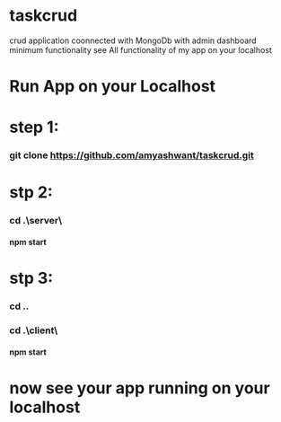 # taskcrud
crud application coonnected with MongoDb with admin dashboard minimum functionality
see All functionality of my app on your localhost

# Run App on your Localhost

# step 1:
### git clone https://github.com/amyashwant/taskcrud.git

# stp 2:
### cd .\server\ 
#### npm start


# stp 3:
### cd ..
### cd .\client\ 
#### npm start

# now see your app running on your localhost

